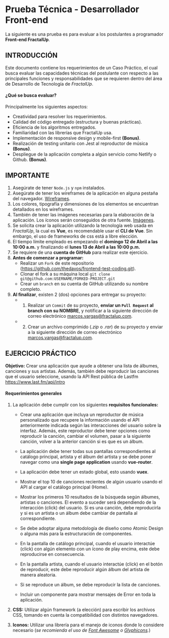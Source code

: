 # Prueba Técnica - Desarrollador Front-end
La siguiente es una prueba es para evaluar a los postulantes a programador **Front-end FractalUp**.

## INTRODUCCIÓN
Este documento contiene los requerimientos de un Caso Práctico, el cual busca evaluar las capacidades técnicas del postulante con respecto a las principales funciones y responsabilidades que se requieren dentro del área de Desarrollo de Tecnología de _FractalUp_.

#### ¿Qué se busca evaluar?
Principalmente los siguientes aspectos:
  + Creatividad para resolver los requerimientos.
  + Calidad del código entregado (estructura y buenas prácticas).
  + Eficiencia de los algoritmos entregados.
  + Familiaridad con las librerías que FractalUp usa.
  + Implementación de responsive design y mobile-first **(Bonus)**.
  + Realización de testing unitario con Jest al reproductor de música **(Bonus)**.
  + Despliegue de la aplicación completa a algún servicio como Netlify o Github. **(Bonus)**.


## IMPORTANTE
1. Asegúrate de tener `Node.js` y `npm` instalados.
2. Asegúrate de tener los wireframes de la aplicación en alguna pestaña del navegador. [Wireframes](https://www.figma.com/file/WR7r3GOUauL9EdOLHun0IdfE/Foxbel-Music?node-id=0%3A1).
3. Los colores, tipografía y dimensiones de los elementos se encuentran detallados en los wireframes.
4. También de tener las imágenes necesarias para la elaboración de la aplicación. Los íconos serán conseguidos de otra fuente. [Imágenes](https://drive.google.com/drive/folders/1KD063jA8fK7gBIq5WB-K5ttJqeGdBDHP?usp=sharing).
5. Se solicita crear la aplicación utilizando la tecnología web usada en _FractalUp_, la cual es **Vue**, es recomendable usar el **CLI de Vue**. Sin embargo, el uso de frameworks de css está a libre elección.
6. El tiempo límite empleado es empezando el **domingo 12 de Abril a las 10:00 a.m.** y finalizando el **lunes 13 de Abril a las 10:00 p.m.**
7. Se requiere de una **cuenta de GitHub** para realizar este ejercicio.
8. **Antes de comenzar a programar:**
    * Realizar un `Fork` de este repositorio (https://github.com/thedavos/frontend-test-coding.git).
    * Clonar el fork a su máquina local  `git clone git@github.com:USERNAME/FORKED-PROJECT.git`
    * Crear un `branch` en su cuenta de GitHub utilizando su nombre completo.
9. **Al finalizar**, existen 2 (dos) opciones para entregar su proyecto:
    * 1) Realizar un `Commit` de su proyecto, **enviar un `Pull Request` al branch con su NOMBRE**, y notificar a la siguiente dirección de correo electrónico  [marcos.vargas@fractalup.com](mailto:marcos.vargas@fractalup.com).
    * 2) Crear un archivo comprimido (_.zip_ o _.rar_) de su proyecto y enviar a la siguiente dirección de correo electrónico  [marcos.vargas@fractalup.com](mailto:marcos.vargas@fractalup.com).

## EJERCICIO PRÁCTICO
**Objetivo:** Crear una aplicación que ayude a obtener una lista de álbumes, canciones y sus artistas. Además, también debe reproducir las canciones que el usuario seleccione, usando la API Rest pública de Lastfm https://www.last.fm/api/intro

#### Requerimientos generales

1. La aplicación debe cumplir con los siguientes **requisitos funcionales:**

    - Crear una aplicación que incluya un reproductor de música personalizado que recupere la información usando el API anteriormente indicada según las interacciones del usuario sobre la interfaz. Además, este reproductor debe tener opciones como reproducir la canción, cambiar el volumen, pasar a la siguiente canción, volver a la anterior canción si es que es un álbum.

    - La aplicación debe tener todas sus pantallas correspondientes al catálogo principal, artista y el álbum del artista y se debe poner navegar como una **single page application** usando **vue-router**.

    - La aplicación debe tener un estado global, esto usando **vuex**.

    - Mostrar el top 10 de canciones recientes de algún usuario usando el API al cargar el catálogo principal (Home).

    - Mostrar los primeros 10 resultados de la búsqueda según álbumes, artistas o canciones. El evento a suceder será dependiendo de la interacción (click) del usuario. Si es una canción, debe reproducirla y si es un artista o un álbum debe cambiar de pantalla al correspondiente.

    - Se debe adoptar alguna metodología de diseño como Atomic Design o alguna más para la estructuración de componentes.

    - En la pantalla de catálogo principal, cuando el usuario interactúe (click) con algún elemento con un ícono de play encima, este debe reproducirse en consecuencia.

    - En la pantalla artista, cuando el usuario interactúe (click) en el botón de reproducir, este debe reproducir algún álbum del artista de manera aleatoria.

    - Si se reproduce un álbum, se debe reproducir la lista de canciones.

    - Incluir un componente para mostrar mensajes de Error en toda la aplicación.

2. **CSS:** Utilizar algún framework (a elección) para escribir los archivos CSS, tomando en cuenta la compatibilidad con distintos navegadores.

3. **Iconos:** Utilizar una librería para el manejo de iconos donde lo considere necesario (_se recomienda el uso de [Font Awesome](http://fontawesome.io/) o [Glyphicons](http://glyphicons.com/)._)
